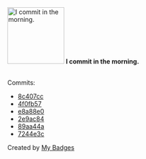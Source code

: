 <img src="https://github.com/my-badges/my-badges/blob/master/src/all-badges/time-of-commit/morning-commits.png?raw=true" alt="I commit in the morning." title="I commit in the morning." width="128">
<strong>I commit in the morning.</strong>
<br><br>

Commits:

- <a href="https://github.com/adib-yg/omp-ipc/commit/8c407ccf88804b85d84b4e99a89e82763659306c">8c407cc</a>
- <a href="https://github.com/adib-yg/omp-ipc/commit/4f0fb57aed537a3e40d9aa32c810c4de0c8f1bb8">4f0fb57</a>
- <a href="https://github.com/adib-yg/omp-ipc/commit/e8a88e0c732376970cb381029991e9cdc66b997b">e8a88e0</a>
- <a href="https://github.com/adib-yg/omp-ipc/commit/2e9ac84635962739379e6178d63a2c5858ea2ab4">2e9ac84</a>
- <a href="https://github.com/adib-yg/omp-ipc/commit/89aa44abb0cb79d420c14f9559ebe0b2e8809922">89aa44a</a>
- <a href="https://github.com/adib-yg/openmp-server-installation/commit/7244e3c4a4baa7833aa4b1bfb711dcf025191d44">7244e3c</a>


Created by <a href="https://github.com/my-badges/my-badges">My Badges</a>